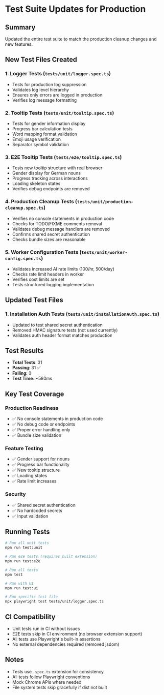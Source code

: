 # Test Suite Updates for Production

## Summary
Updated the entire test suite to match the production cleanup changes and new features.

## New Test Files Created

### 1. **Logger Tests** (`tests/unit/logger.spec.ts`)
- Tests for production log suppression
- Validates log level hierarchy
- Ensures only errors are logged in production
- Verifies log message formatting

### 2. **Tooltip Tests** (`tests/unit/tooltip.spec.ts`)
- Tests for gender information display
- Progress bar calculation tests
- Word mapping format validation
- Emoji usage verification
- Separator symbol validation

### 3. **E2E Tooltip Tests** (`tests/e2e/tooltip.spec.ts`)
- Tests new tooltip structure with real browser
- Gender display for German nouns
- Progress tracking across interactions
- Loading skeleton states
- Verifies debug endpoints are removed

### 4. **Production Cleanup Tests** (`tests/unit/production-cleanup.spec.ts`)
- Verifies no console statements in production code
- Checks for TODO/FIXME comments removal
- Validates debug message handlers are removed
- Confirms shared secret authentication
- Checks bundle sizes are reasonable

### 5. **Worker Configuration Tests** (`tests/unit/worker-config.spec.ts`)
- Validates increased AI rate limits (100/hr, 500/day)
- Checks rate limit headers in worker
- Verifies cost limits are set
- Tests structured logging implementation

## Updated Test Files

### 1. **Installation Auth Tests** (`tests/unit/installationAuth.spec.ts`)
- Updated to test shared secret authentication
- Removed HMAC signature tests (not used currently)
- Validates auth header format matches production

## Test Results
- **Total Tests**: 31
- **Passing**: 31 ✅
- **Failing**: 0
- **Test Time**: ~580ms

## Key Test Coverage

### Production Readiness
- ✅ No console statements in production code
- ✅ No debug code or endpoints
- ✅ Proper error handling only
- ✅ Bundle size validation

### Feature Testing
- ✅ Gender support for nouns
- ✅ Progress bar functionality
- ✅ New tooltip structure
- ✅ Loading states
- ✅ Rate limit increases

### Security
- ✅ Shared secret authentication
- ✅ No hardcoded secrets
- ✅ Input validation

## Running Tests

```bash
# Run all unit tests
npm run test:unit

# Run e2e tests (requires built extension)
npm run test:e2e

# Run all tests
npm test

# Run with UI
npm run test:ui

# Run specific test file
npx playwright test tests/unit/logger.spec.ts
```

## CI Compatibility
- Unit tests run in CI without issues
- E2E tests skip in CI environment (no browser extension support)
- All tests use Playwright's built-in assertions
- No external dependencies required (removed jsdom)

## Notes
- Tests use `.spec.ts` extension for consistency
- All tests follow Playwright conventions
- Mock Chrome APIs where needed
- File system tests skip gracefully if dist not built